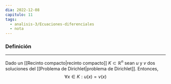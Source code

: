```yaml
---
dia: 2022-12-08
capitulo: 11
tags:
  - analisis-3/Ecuaciones-diferenciales
  - nota
---
```

### Definición
---
Dado un [[Recinto compacto|recinto compacto]] $K \subset \mathbb R^n$ sean $u$ y $v$ dos soluciones del [[Problema de Dirichlet|problema de Dirichlet]]. Entonces, $$ \forall x \in K : u(x) = v(x) $$